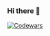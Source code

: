 ### Hi there 👋

<!--
**Leenday/Leenday** is a ✨ _special_ ✨ repository because its `README.md` (this file) appears on your GitHub profile.

Here are some ideas to get you started:

- 🔭 I’m currently working on ...
- 🌱 I’m currently learning ...
- 👯 I’m looking to collaborate on ...
- 🤔 I’m looking for help with ...
- 💬 Ask me about ...
- 📫 How to reach me: ...
- 😄 Pronouns: ...
- ⚡ Fun fact: ...
-->

[![Codewars](https://github.r2v.ch/codewars?user=Leenday&top_languages=true&theme=gradient_purple_dark)](https://www.codewars.com/users/Leenday)
